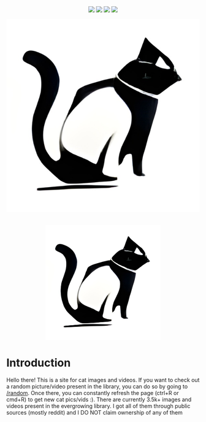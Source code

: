 <div align='center'>
   <!-- Thank you coloors.co! -->

   <!-- <img src="https://img.shields.io/github/stars/msr8/catapi?color=ffa69e&labelColor=302D41&style=for-the-badge">
   <img src="https://img.shields.io/uptimerobot/status/m792645083-050128667ad71997c3ca9a4d?color=faf3dd&labelColor=302D41&style=for-the-badge"/>
   <img src="https://img.shields.io/github/last-commit/msr8/markify?color=b8f2e6&labelColor=302D41&style=for-the-badge">   
   <img src="https://img.shields.io/github/issues/msr8/markify?color=aed9e0&labelColor=302D41&style=for-the-badge"> -->

   <img src="https://img.shields.io/github/stars/msr8/catapi?color=ef476f&labelColor=302D41&style=for-the-badge">
   <img src="https://img.shields.io/uptimerobot/status/m792645083-050128667ad71997c3ca9a4d?color=ffd166&labelColor=302D41&style=for-the-badge"/>
   <img src="https://img.shields.io/github/last-commit/msr8/markify?color=06d6a0&labelColor=302D41&style=for-the-badge">   
   <img src="https://img.shields.io/github/issues/msr8/markify?color=118ab2&labelColor=302D41&style=for-the-badge">

   <br>

   [ ![img](./static/logo.png) ](https://apiofcats.xyz)

   <br>
   
   <img src='./static/logo.png' alt='apiofcats.xyz' width=300>

</div>

# Introduction

Hello there! This is a site for cat images and videos.
If you want to check out a random picture/video present in the library, you can do so by going to [/random](https://apiofcats.xyz/random). Once there, you can constantly refresh the page (ctrl+R or cmd+R) to get new cat pics/vids :). There are currently 3.5k+ images and videos present in the evergrowing library. I got all of them through public sources (mostly reddit) and I DO NOT claim ownership of any of them


